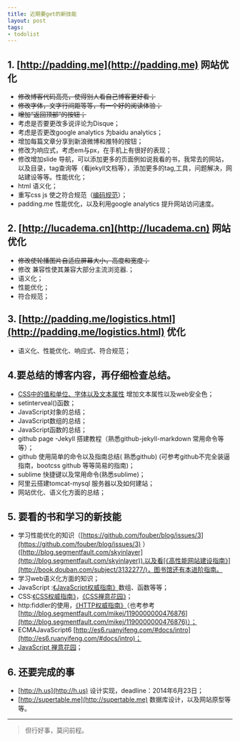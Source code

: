 ```yaml
---
title: 近期要get的新技能
layout: post
tags:
- todolist
---
```


## 1. [http://padding.me](http://padding.me) 网站优化
- <del>修改博客代码高亮，使得别人看自己博客更好看；</del>
- <del>修改字体，文字行间距等等，有一个好的阅读体验；</del>
- <del>增加“返回顶部”的按钮；</del>
- 考虑是否要更改多说评论为Disque；
- 考虑是否更改google analytics 为baidu analytics；
- 增加每篇文章分享到新浪微博和推特的按钮；
- 修改为响应式，考虑em与px，在手机上有很好的表现；
- 修改增加slide 导航，可以添加更多的页面例如说我看的书，我常去的网站，以及目录，tag查询等（看jekyll文档等），添加更多的tag,工具，问题解决，网站建设等等。性能优化；
- html 语义化；
- 重写css  js 使之符合规范（[编码规范](http://codeguide.bootcss.com/)）；
- padding.me 性能优化，以及利用google analytics 提升网站访问速度。

## 2. [http://lucadema.cn](http://lucadema.cn) 网站优化
-  <del>修改使轮播图片自适应屏幕大小，高度和宽度；</del>
- 修改 兼容性使其兼容大部分主流浏览器.；
- 语义化；
- 性能优化；
- 符合规范；

## 3. [http://padding.me/logistics.html](http://padding.me/logistics.html) 优化
- 语义化、性能优化、响应式、符合规范；


## 4.要总结的博客内容，再仔细检查总结。
- [CSS中的值和单位、字体以及文本属性](http://padding.me/blog/2014/05/03/value-unit-font-and-text-attribute-in-the-css/)  增加文本属性以及web安全色；
- setinterveal()函数；
- JavaScript对象的总结；
- JavaScript数组的总结；
- JavaScript函数的总结；
- github page -Jekyll 搭建教程（熟悉github-jekyll-markdown 常用命令等等）；
- github 使用简单的命令以及指南总结( 熟悉github) (可参考github不完全装逼指南，bootcss github 等等简易的指南)；
- sublime 快捷键以及常用命令(熟悉sublime)；
- 阿里云搭建tomcat-mysql 服务器以及如何建站；
- 网站优化、语义化方面的总结；

## 5. 要看的书和学习的新技能
-  学习性能优化的知识（[https://github.com/fouber/blog/issues/3](https://github.com/fouber/blog/issues/3)    ）([http://blog.segmentfault.com/skyinlayer](http://blog.segmentfault.com/skyinlayer)),以及看[《高性能网站建设指南》](http://book.douban.com/subject/3132277/)，图书馆还有本进阶指南。
- 学习web语义化方面的知识；
- JavaScript :[《JavaScript权威指南》](http://www.amazon.cn/O-Reilly%E7%B2%BE%E5%93%81%E5%9B%BE%E4%B9%A6%E7%B3%BB%E5%88%97-JavaScript%E6%9D%83%E5%A8%81%E6%8C%87%E5%8D%97-%E5%BC%97%E5%85%B0%E7%BA%B3%E6%A0%B9/dp/B007VISQ1Y/ref=sr_1_1?ie=UTF8&qid=1399880183&sr=8-1&keywords=javascript-%E6%9D%83%E5%A8%81%E6%8C%87%E5%8D%97)数组、函数等等；
- CSS:[《CSS权威指南》](http://www.amazon.cn/CSS%E6%9D%83%E5%A8%81%E6%8C%87%E5%8D%97-%E8%BF%88%E8%80%B6/dp/B0011F5SIC/ref=sr_1_1?ie=UTF8&qid=1399879981&sr=8-1&keywords=css-%E6%9D%83%E5%A8%81%E6%8C%87%E5%8D%97)，[《CSS禅意花园》](http://www.amazon.cn/CSS%E7%A6%85%E6%84%8F%E8%8A%B1%E5%9B%AD-%E8%B0%A2%E4%BC%8A/dp/B008HN791U/ref=sr_1_1?ie=UTF8&qid=1399879999&sr=8-1&keywords=css-%E7%A6%85%E6%84%8F%E8%8A%B1%E5%9B%AD)；
- http:fiddler的使用，[《HTTP权威指南》](http://www.amazon.cn/HTTP%E6%9D%83%E5%A8%81%E6%8C%87%E5%8D%97-%E5%90%89%E5%B0%94%E5%88%A9/dp/B008XFDQ14/ref=sr_1_1?ie=UTF8&qid=1399880017&sr=8-1&keywords=http%E6%9D%83%E5%A8%81%E6%8C%87%E5%8D%97)（也考参考[http://blog.segmentfault.com/mikej/1190000000476876](http://blog.segmentfault.com/mikej/1190000000476876)）；
- ECMAJavaScript6  [http://es6.ruanyifeng.com/#docs/intro](http://es6.ruanyifeng.com/#docs/intro)；
- [JavaScript 禅意花园](http://bonsaiden.github.io/JavaScript-Garden/zh/)；

## 6. 还要完成的事
- [http://h.us](http://h.us) 设计实现，deadline：2014年6月23日；
- [http://supertable.me](http://supertable.me) 数据库设计，以及网站原型等等。


---
> 但行好事，莫问前程。
